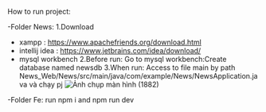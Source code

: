 How to run project:

-Folder News:
 1.Download
 + xampp : https://www.apachefriends.org/download.html
 + intellij idea : https://www.jetbrains.com/idea/download/
 + mysql workbench
 2.Before run:
Go to mysql workbench:Create database named newsdb
 3.When run:
Access to file main by path News_Web/News/src/main/java/com/example/News/NewsApplication.java và chạy pj
![Ảnh chụp màn hình (1882)](https://github.com/user-attachments/assets/006e3b65-a188-4780-8485-e96531941567)

-Folder Fe: run npm i and npm run dev
